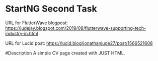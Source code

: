 # StartNG Second Task
URL for FlutterWave blogpost: https://judejay.blogspot.com/2019/08/flutterwave-supporting-tech-industry-in.html

URL for Lucid post: https://lucid.blog/jonathanjude27/post/1566521608

#Description
A simple CV page created with JUST HTML.
